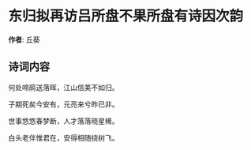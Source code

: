 # 东归拟再访吕所盘不果所盘有诗因次韵

**作者**: 丘葵

## 诗词内容

何处啼鹃送落晖，江山信美不如归。

子期死矣今安有，元亮来兮昨已非。

世事悠悠春梦断，人才落落晓星稀。

白头老伴惟君在，安得相随绕树飞。


